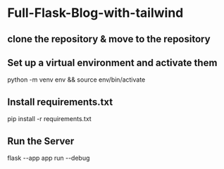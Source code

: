 # Full-Flask-Blog-with-tailwind

## clone the repository & move to the repository

## Set up a virtual environment and activate them
python -m venv env && source env/bin/activate
## Install requirements.txt
pip install -r requirements.txt

## Run the Server
flask --app app run --debug